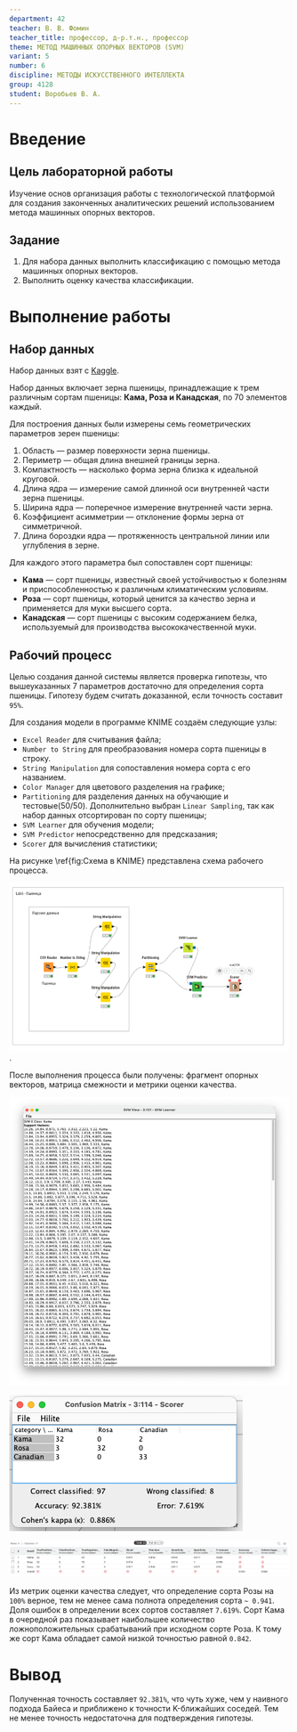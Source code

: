 ```yaml
---
department: 42
teacher: В. В. Фомин
teacher_title: профессор, д-р.т.н., профессор
theme: МЕТОД МАШИННЫХ ОПОРНЫХ ВЕКТОРОВ (SVM)
variant: 5
number: 6
discipline: МЕТОДЫ ИСКУССТВЕННОГО ИНТЕЛЛЕКТА
group: 4128
student: Воробьев В. А.
---
```


# Введение

## Цель лабораторной работы

Изучение основ организация работы с технологической платформой
для создания законченных аналитических решений использованием метода
машинных опорных векторов.

## Задание

1. Для набора данных выполнить классификацию с помощью метода
машинных опорных векторов.
2. Выполнить оценку качества классификации.

# Выполнение работы

## Набор данных

Набор данных взят с [Kaggle](https://www.kaggle.com/datasets/sudhanshu2198/wheat-variety-classification).

Набор данных включает зерна пшеницы, принадлежащие к трем различным сортам пшеницы: **Кама, Роза и Канадская**, по 70 элементов каждый.

Для построения данных были измерены семь геометрических параметров зерен пшеницы:

1) Область — размер поверхности зерна пшеницы.
2) Периметр — общая длина внешней границы зерна.
3) Компактность — насколько форма зерна близка к идеальной круговой.
4) Длина ядра — измерение самой длинной оси внутренней части зерна пшеницы.
5) Ширина ядра — поперечное измерение внутренней части зерна.
6) Коэффициент асимметрии — отклонение формы зерна от симметричной.
7) Длина бороздки ядра — протяженность центральной линии или углубления в зерне.

Для каждого этого параметра был сопоставлен сорт пшеницы:

- **Кама** — сорт пшеницы, известный своей устойчивостью к болезням и приспособленностью к различным климатическим условиям.
- **Роза** — сорт пшеницы, который ценится за качество зерна и применяется для муки высшего сорта.
- **Канадская** — сорт пшеницы с высоким содержанием белка, используемый для производства высококачественной муки.

## Рабочий процесс

Целью создания данной системы является проверка гипотезы,
что вышеуказанных 7 параметров достаточно для определения сорта пшеницы. Гипотезу будем считать доказанной, если точность составит `95%`.

Для создания модели в программе KNIME создаём следующие узлы:

- `Excel Reader` для считывания файла;
- `Number to String` для преобразования номера сорта пшеницы в строку.
- `String Manipulation` для сопоставления номера сорта с его названием.
- `Color Manager` для цветового разделения на графике;
- `Partitioning` для разделения данных на обучающие и тестовые(50/50). Дополнительно выбран `Linear Sampling`, так как набор данных отсортирован по сорту пшеницы;
- `SVM Learner` для обучения модели;
- `SVM Predictor` непосредственно для предсказания;
- `Scorer` для вычисления статистики;

На рисунке \ref{fig:Схема в KNIME} представлена схема рабочего процесса.

![Схема в KNIME](report_images/image.png).

После выполнения процесса были получены: фрагмент опорных векторов, матрица смежности и метрики оценки качества.

![Фрагмент опорных векторов](report_images/image-1.png)

![Матрица смежности](report_images/image-2.png)

![Метрики оценки качества](report_images/image-3.png)

Из метрик оценки качества следует, что определение сорта Розы на `100%` верное, тем не менее сама полнота определения сорта `~ 0.941`. Доля ошибок в определении всех сортов составляет `7.619%`. Сорт Кама в очередной раз показывает наибольшее количество ложноположительных срабатываний при исходном сорте Роза. К тому же сорт Кама обладает самой низкой точностью равной `0.842`.

# Вывод

Полученная точность составляет `92.381%`, что чуть хуже, чем у наивного
подхода Байеса и приближено к точности K-ближайших соседей. Тем не менее точность недостаточна для
подтверждения гипотезы.
